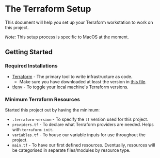 # The Terraform Setup
This document will help you set up your Terraform workstation to work on this project.

_Note:_ This setup process is specific to MacOS at the moment.

## Getting Started

### Required Installations
- [Terraform](https://learn.hashicorp.com/terraform/getting-started/install) - The primary tool to write infrastructure as code.
    - Make sure you have downloaded at least the version in [this file](/infra/.terraform-version).
- [tfenv](https://github.com/tfutils/tfenv) - To toggle your local machine's Terraform versions.

### Minimum Terraform Resources
Started this project out by having the minimum:
- `.terraform-version` - To specify the `tf` version used for this project.
- `providers.tf` - To declare what Terraform providers are needed. Helps with `terraform init`.
- `variables.tf` - To house our variable inputs for use throughout the project.
- `main.tf` - To have our first defined resources. Eventually, resources will be categorised in separate files/modules by resource type.